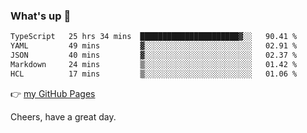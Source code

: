 ### What's up 👋

<!--START_SECTION:waka-->

```txt
TypeScript   25 hrs 34 mins  ██████████████████████▓░░   90.41 %
YAML         49 mins         ▓░░░░░░░░░░░░░░░░░░░░░░░░   02.91 %
JSON         40 mins         ▓░░░░░░░░░░░░░░░░░░░░░░░░   02.37 %
Markdown     24 mins         ▒░░░░░░░░░░░░░░░░░░░░░░░░   01.42 %
HCL          17 mins         ▒░░░░░░░░░░░░░░░░░░░░░░░░   01.06 %
```

<!--END_SECTION:waka-->

👉 [my GitHub Pages](https://ykzhukian.github.io)

Cheers, have a great day.

